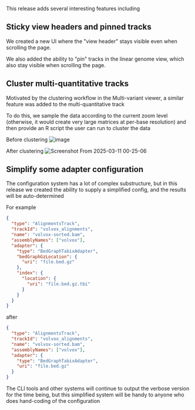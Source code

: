 This release adds several interesting features including

## Sticky view headers and pinned tracks

We created a new UI where the "view header" stays visible even when scrolling
the page.

We also added the ability to "pin" tracks in the linear genome view, which also
stay visible when scrolling the page.

## Cluster multi-quantitative tracks

Motivated by the clustering workflow in the Multi-variant viewer, a similar
feature was added to the multi-quantitative track

To do this, we sample the data according to the current zoom level (otherwise,
it would create very large matrices at per-base resolution) and then provide an
R script the user can run to cluster the data

Before clustering
![image](https://github.com/user-attachments/assets/a8c64fb8-7bb4-44a1-8ea0-b54a0d88e988)

After clustering
![Screenshot From 2025-03-11 00-25-06](https://github.com/user-attachments/assets/ff026b8a-e46e-4f66-afd1-314841b4d586)

## Simplify some adapter configuration

The configuration system has a lot of complex substructure, but in this release
we created the ability to supply a simplified config, and the results will be
auto-determined

For example

```json
{
  "type": "AlignmentsTrack",
  "trackId": "volvox_alignments",
  "name": "volvox-sorted.bam",
  "assemblyNames": ["volvox"],
  "adapter": {
    "type": "BedGraphTabixAdapter",
    "bedGraphGzLocation": {
      "uri": "file.bed.gz"
    },
    "index": {
      "location": {
        "uri": "file.bed.gz.tbi"
      }
    }
  }
}
```

after

```json
{
  "type": "AlignmentsTrack",
  "trackId": "volvox_alignments",
  "name": "volvox-sorted.bam",
  "assemblyNames": ["volvox"],
  "adapter": {
    "type": "BedGraphTabixAdapter",
    "uri": "file.bed.gz"
  }
}
```

The CLI tools and other systems will continue to output the verbose version for
the time being, but this simplified system will be handy to anyone who does
hand-coding of the configuration
